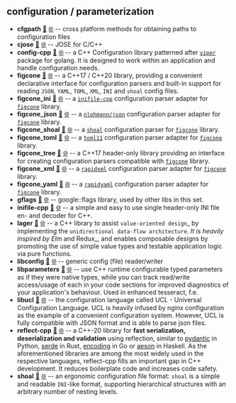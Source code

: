 

## configuration / parameterization

- **cfgpath** [📁](./cfgpath) [🌐](https://github.com/GerHobbelt/cfgpath) -- cross platform methods for obtaining paths to configuration files
- **cjose** [📁](./cjose) [🌐](https://github.com/GerHobbelt/cjose) -- JOSE for C/C++
- **config-cpp** [📁](./config-cpp) [🌐](https://github.com/GerHobbelt/config-cpp) -- a C++ Configuration library patterned after [`viper`](https://github.com/spf13/viper) package for golang.  It is designed to work within an application and handle configuration needs.
- **figcone** [📁](./figcone) [🌐](https://github.com/GerHobbelt/figcone) -- a C++17 / C++20 library, providing a convenient declarative interface for configuration parsers and built-in support for reading `JSON`, `YAML`, `TOML`, `XML`, `INI` and `shoal` config files.
- **figcone_ini** [📁](./figcone_ini) [🌐](https://github.com/GerHobbelt/figcone_ini) -- a [`inifile-cpp`](https://github.com/Rookfighter/inifile-cpp) configuration parser adapter for [`figcone`](https://github.com/kamchatka-volcano/figcone) library.
- **figcone_json** [📁](./figcone_json) [🌐](https://github.com/GerHobbelt/figcone_json) -- a [`nlohmann/json`](https://github.com/nlohmann/json) configuration parser adapter for [`figcone`](https://github.com/kamchatka-volcano/figcone) library.
- **figcone_shoal** [📁](./figcone_shoal) [🌐](https://github.com/GerHobbelt/figcone_shoal) -- a [`shoal`](https://shoal.eelnet.org/) configuration parser for [`figcone`](https://github.com/kamchatka-volcano/figcone) library.
- **figcone_toml** [📁](./figcone_toml) [🌐](https://github.com/GerHobbelt/figcone_toml) -- a [`toml11`](https://github.com/ToruNiina/toml11) configuration parser adapter for [`figcone`](https://github.com/kamchatka-volcano/figcone) library.
- **figcone_tree** [📁](./figcone_tree) [🌐](https://github.com/GerHobbelt/figcone_tree) -- a C++17 header-only library providing an interface for creating configuration parsers compatible with [`figcone`](https://github.com/kamchatka-volcano/figcone) library.
- **figcone_xml** [📁](./figcone_xml) [🌐](https://github.com/GerHobbelt/figcone_xml) -- a [`rapidxml`](https://github.com/dwd/rapidxml) configuration parser adapter for [`figcone`](https://github.com/kamchatka-volcano/figcone) library.
- **figcone_yaml** [📁](./figcone_yaml) [🌐](https://github.com/GerHobbelt/figcone_yaml) -- a [`rapidyaml`](https://github.com/biojppm/rapidyaml) configuration parser adapter for [`figcone`](https://github.com/kamchatka-volcano/figcone) library.
- **gflags** [📁](./gflags) [🌐](https://github.com/GerHobbelt/gflags) -- google::flags library, used by other libs in this set.
- **inifile-cpp** [📁](./inifile-cpp) [🌐](https://github.com/GerHobbelt/inifile-cpp) -- a simple and easy to use single header-only INI file en- and decoder for C++.
- **lager** [📁](./lager) [🌐](https://github.com/GerHobbelt/lager) -- a C++ library to assist `value-oriented design`_ by implementing the `unidirectional data-flow architecture`_.  It is heavily inspired by Elm_ and Redux_, and enables composable designs by promoting the use of simple value types and testable application logic via pure functions.
- **libconfig** [📁](./libconfig) [🌐](https://github.com/GerHobbelt/libconfig) -- generic config (file) reader/writer
- **libparameters** [📁](./libparameters) [🌐](https://github.com/GerHobbelt/libparameters) -- use C++ runtime configurable typed parameters as if they were native types, while you can track read/write access/usage of each in your code sections for improved diagnostics of your application's behaviour. Used in enhanced tesseract, f.e.
- **libucl** [📁](./libucl) [🌐](https://github.com/GerHobbelt/libucl) -- the configuration language called UCL - Universal Configuration Language.  UCL is heavily infused by nginx configuration as the example of a convenient configuration system. However, UCL is fully compatible with JSON format and is able to parse json files.
- **reflect-cpp** [📁](./reflect-cpp) [🌐](https://github.com/GerHobbelt/reflect-cpp) -- a C++-20 library for **fast serialization, deserialization and validation** using reflection, similar to [pydantic](https://github.com/pydantic/pydantic) in Python, [serde](https://github.com/serde-rs) in Rust, [encoding](https://github.com/golang/go/tree/master/src/encoding) in Go or [aeson](https://github.com/haskell/aeson/tree/master) in Haskell. As the aforementioned libraries are among the most widely used in the respective languages, reflect-cpp fills an important gap in C++ development. It reduces boilerplate code and increases code safety.
- **shoal** [📁](./shoal) [🌐](https://github.com/GerHobbelt/shoal) -- an ergonomic configuration file format: `shoal` is a simple and readable `INI`-like format, supporting hierarchical structures with an arbitrary number of nesting levels.











